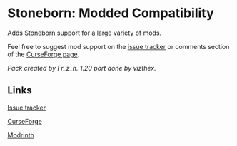 # Stoneborn: Modded Compatibility

Adds Stoneborn support for a large variety of mods.

Feel free to suggest mod support on the [issue tracker](https://github.com/vizthex123/StonebornModdedCompat/issues) or comments section of the [CurseForge page](https://www.curseforge.com/minecraft/texture-packs/stoneborn-modded-compatibility/comments).

*Pack created by Fr_z_n. 1.20 port done by vizthex.*

## Links

[Issue tracker](https://github.com/vizthex123/StonebornModdedCompat/issues)

[CurseForge](https://www.curseforge.com/minecraft/texture-packs/stoneborn-modded-compatibility)

[Modrinth](https://modrinth.com/project/stoneborn-modded-compatibility-gui)
